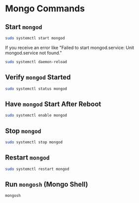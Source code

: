# Mongo Commands

## Start `mongod`

```bash
sudo systemctl start mongod
```

If you receive an error like "Failed to start mongod.service: Unit mongod.service not found."

```bash
sudo systemctl daemon-reload
```

## Verify `mongod` Started

```bash
sudo systemctl status mongod
```

## Have `mongod` Start After Reboot

```bash
sudo systemctl enable mongod
```

## Stop `mongod`

```bash
sudo systemctl stop mongod
```

## Restart `mongod`

```bash
sudo systemctl restart mongod
```

## Run `mongosh` (Mongo Shell)

```bash
mongosh
```
